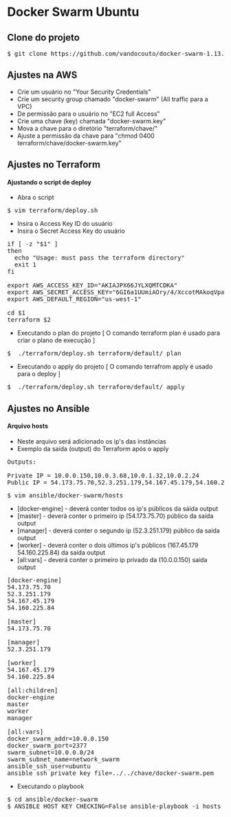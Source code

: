 # Docker Swarm Ubuntu

## Clone do projeto

<pre>
$ git clone https://github.com/vandocouto/docker-swarm-1.13.git
</pre>

## Ajustes na AWS

- Crie um usuário no "Your Security Credentials"
- Crie um security group chamado "docker-swarm" (All traffic para a VPC)
- De permissão para o usuário no "EC2 full Access"
- Crie uma chave (key) chamada "docker-swarm.key"
- Mova a chave para o diretório "terraform/chave/"
- Ajuste a permissão da chave para "chmod 0400 terraform/chave/docker-swarm.key"

## Ajustes no Terraform

#### Ajustando o script de deploy

- Abra o script

<pre>
$ vim terraform/deploy.sh
</pre>

- Insira o Access Key ID do usuário
- Insira o Secret Access Key do usuário

<pre>
if [ -z "$1" ]
then
  echo "Usage: must pass the terraform directory"
  exit 1
fi

export AWS_ACCESS_KEY_ID="AKIAJPX66JYLXQMTCDKA"
export AWS_SECRET_ACCESS_KEY="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"
export AWS_DEFAULT_REGION="us-west-1"

cd $1
terraform $2
</pre>


- Executando o plan do projeto [ O comando terraform plan é usado para criar o plano de execução ]

<pre>
$  ./terraform/deploy.sh terraform/default/ plan
</pre>

- Executando o apply do projeto [ O comando terrafrom apply é usado para o deploy ]

<pre>
$  ./terraform/deploy.sh terraform/default/ apply
</pre>

## Ajustes no Ansible

#### Arquivo hosts
- Neste arquivo será adicionado os ip's das instâncias
- Exemplo da saída (output) do Terraform após o apply 

<pre>
Outputs:

Private IP = 10.0.0.150,10.0.3.68,10.0.1.32,10.0.2.24
Public IP = 54.173.75.70,52.3.251.179,54.167.45.179,54.160.225.84
</pre>

<pre>
$ vim ansible/docker-swarm/hosts
</pre>

- [docker-engine] 	- deverá conter todos os ip's públicos da sáida output
- [master] 		- deverá conter o primeiro ip (54.173.75.70) público da saída output
- [manager] 		- deverá conter o segundo ip (52.3.251.179) público da saída output
- [worker] 		- deverá conter o dois últimos ip's públicos (167.45.179 54.160.225.84) da saída output
- [all:vars] 		- deverá conter o primeiro ip privado da (10.0.0.150) saída output

<pre>
[docker-engine]
54.173.75.70
52.3.251.179
54.167.45.179
54.160.225.84

[master]
54.173.75.70

[manager]
52.3.251.179

[worker]
54.167.45.179
54.160.225.84

[all:children]
docker-engine
master
worker
manager

[all:vars]
docker_swarm_addr=10.0.0.150
docker_swarm_port=2377
swarm_subnet=10.0.0.0/24
swarm_subnet_name=network_swarm
ansible_ssh_user=ubuntu
ansible_ssh_private_key_file=../../chave/docker-swarm.pem
</pre>

- Executando o playbook

<pre>
$ cd ansible/docker-swarm
$ ANSIBLE_HOST_KEY_CHECKING=False ansible-playbook -i hosts ./tasks/main.yml 
</pre>
